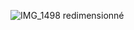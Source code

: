 ![IMG_1498 redimensionné](https://user-images.githubusercontent.com/112189528/225629399-f5dcda51-b799-42f7-968f-9fbd84c71eec.png)
